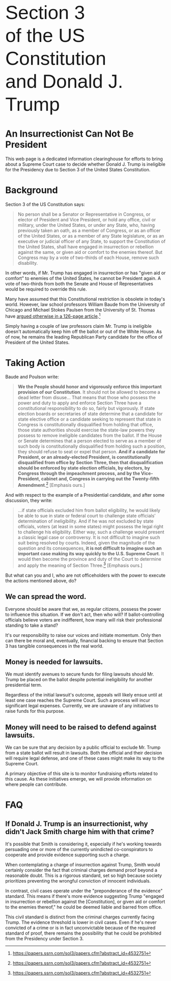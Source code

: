 <!-- ![Single-Page Markdown Website](images/Section3Big3.svg)-->

<div style="font-family: 'Impact', sans-serif; font-size: 60px; line-height: 1.2;">
    Section 3 <br>of the US Constitution
    <br>
    and Donald J. Trump
</div>




# An Insurrectionist Can Not Be President
This web page is a dedicated information clearinghouse for efforts to bring about a Supreme Court case to decide whether Donald J. Trump is ineligible for the Presidency due to Section 3 of the United States Constitution.
# Background
Section 3 of the US Constitution says: 
> No person shall be a Senator or Representative in Congress, or elector of President and Vice President, or hold any office, civil or military, under the United States, or under any State, who, having previously taken an oath, as a member of Congress, or as an officer of the United States, or as a member of any State legislature, or as an executive or judicial officer of any State, to support the Constitution of the United States, shall have engaged in insurrection or rebellion against the same, or given aid or comfort to the enemies thereof. But Congress may by a vote of two-thirds of each House, remove such disability. 

In other words, if Mr. Trump has engaged in insurrection or has "given aid or comfort" to enemies of the United States, he cannot be President again. A vote of two-thirds from both the Senate and House of Representatives would be required to override this rule.

Many have assumed that this Constitutional restriction is obsolete in today's world. However, law school professors William Baude from the University of Chicago and Michael Stokes Paulsen from the University of St. Thomas have [argued otherwise in a 126-page article](https://papers.ssrn.com/sol3/papers.cfm?abstract_id=4532751).[^1]

Simply having a couple of law professors claim Mr. Trump is ineligible doesn't automatically keep him off the ballot or out of the White House. As of now, he remains the leading Republican Party candidate for the office of President of the United States.

# Taking Action
Baude and Poulson write:
> **We the People should honor and vigorously enforce this important provision of our Constitution**. It should not be allowed to become a dead letter from disuse... That means that those who possess the power and duty to apply and enforce Section Three have a constitutional responsibility to do so, fairly but vigorously. If state election boards or secretaries of state determine that a candidate for state elective office or a candidate seeking to represent that state in Congress is constitutionally disqualified from holding that office, those state authorities should exercise the state-law powers they possess to remove ineligible candidates from the ballot. If the House or Senate determines that a person elected to serve as a member of such body is constitutionally disqualified from holding such a position, they should refuse to seat or expel that person. **And if a candidate for President, or an already-elected President, is constitutionally disqualified from office by Section Three, then that disqualification should be enforced by state election officials, by electors, by Congress through the impeachment process, and by the Vice-President, cabinet and, Congress in carrying out the Twenty-fifth Amendment**.[^1]
[Emphasis ours.]


And with respect to the example of a Presidential candidate, and after some discussion, they write:
> ...if state officials excluded him from ballot eligibility, he would likely be able to sue in state or federal court to challenge state officials’ determination of ineligibility. And if he was not excluded by state officials, voters (at least in some states) might possess the legal right to challenge his eligibility. Either way, such a challenge would present a classic legal case or controversy. It is not difficult to imagine such suit being resolved by courts. Indeed, given the magnitude of the question and its consequences, **it is not difficult to imagine such an important case making its way quickly to the U.S. Supreme Court**. It would then become the province and duty of the Court to determine and apply the meaning of Section Three.[^1]
[Emphasis ours.]


But what can you and I, who are not officeholders with the power to execute the actions mentioned above, do?

## We can spread the word.
Everyone should be aware that we, as regular citizens, possess the power to influence this situation. If we don't act, then who will? If ballot-controlling officials believe voters are indifferent, how many will risk their professional standing to take a stand?

It's our responsibility to raise our voices and initiate momentum. Only then can there be moral and, eventually, financial backing to ensure that Section 3 has tangible consequences in the real world.


## Money is needed for lawsuits.
We must identify avenues to secure funds for filing lawsuits should Mr. Trump be placed on the ballot despite potential ineligibility for another presidential term.

Regardless of the initial lawsuit's outcome, appeals will likely ensue until at least one case reaches the Supreme Court. Such a process will incur significant legal expenses. Currently, we are unaware of any initiatives to raise funds for this purpose.

## Money will need to be raised to defend against lawsuits.
We can be sure that any decision by a public official to exclude Mr. Trump from a state ballot will result in lawsuits. Both the official and their decision will require legal defense, and one of these cases might make its way to the Supreme Court.

A primary objective of this site is to monitor fundraising efforts related to this cause. As these initiatives emerge, we will provide information on where people can contribute.

# FAQ
## If Donald J. Trump is an insurrectionist, why didn't Jack Smith charge him with that crime?
It's possible that Smith is considering it, especially if he's working towards persuading one or more of the currently unindicted co-conspirators to cooperate and provide evidence supporting such a charge.

When contemplating a charge of insurrection against Trump, Smith would certainly consider the fact that criminal charges demand proof beyond a reasonable doubt. This is a rigorous standard, set so high because society prioritizes preventing the wrongful conviction of innocent individuals.

In contrast, civil cases operate under the "preponderance of the evidence" standard. This means if there's more evidence suggesting Trump "engaged in insurrection or rebellion against the [Constitution], or given aid or comfort to the enemies thereof," he could be deemed liable and barred from office.

This civil standard is distinct from the criminal charges currently facing Trump. The evidence threshold is lower in civil cases. Even if he's never convicted of a crime or is in fact unconvictable because of the required standard of proof, there remains the possibility that he could be prohibited from the Presidency under Section 3.



[^1]: https://papers.ssrn.com/sol3/papers.cfm?abstract_id=4532751





